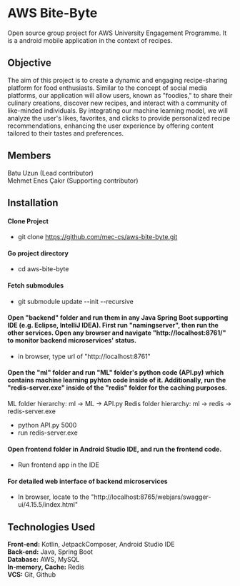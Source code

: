 # AWS Bite-Byte
Open source group project for AWS University Engagement Programme. It is a android mobile application in the context of recipes.


## Objective
The aim of this project is to create a dynamic and engaging recipe-sharing platform for food enthusiasts. Similar to the concept of social media platforms, our application will allow users, known as "foodies," to share their culinary creations, discover new recipes, and interact with a community of like-minded individuals. By integrating our machine learning model, we will analyze the user's likes, favorites, and clicks to provide personalized recipe recommendations, enhancing the user experience by offering content tailored to their tastes and preferences.


## Members
Batu Uzun (Lead contributor)<br>
Mehmet Enes Çakır (Supporting contributor)


## Installation
#### Clone Project
  * git clone https://github.com/mec-cs/aws-bite-byte.git

#### Go project directory
  * cd aws-bite-byte

#### Fetch submodules
  * git submodule update --init --recursive

#### Open "backend" folder and run them in any Java Spring Boot supporting IDE (e.g. Eclipse, IntelliJ IDEA). First run "namingserver", then run the other services. Open any browser and navigate "http://localhost:8761/" to monitor backend microservices' status.
  * in browser, type url of "http://localhost:8761"

#### Open the "ml" folder and run "ML" folder's python code (API.py) which contains machine learning pyhton code inside of it. Additionally, run the "redis-server.exe" inside of the "redis" folder for the caching purposes.
ML folder hierarchy: ml -> ML -> API.py
Redis folder hierarchy: ml -> redis -> redis-server.exe
  * python API.py 5000
  * run redis-server.exe

#### Open frontend folder in Android Studio IDE, and run the frontend code.
  * Run frontend app in the IDE

#### For detailed web interface of backend microservices
  * In browser, locate to the "http://localhost:8765/webjars/swagger-ui/4.15.5/index.html"

## Technologies Used

**Front-end:** Kotlin, JetpackComposer, Android Studio IDE<br>
**Back-end:** Java, Spring Boot<br>
**Database:** AWS, MySQL<br>
**In-memory, Cache:** Redis<br>
**VCS:** Git, Github<br>

